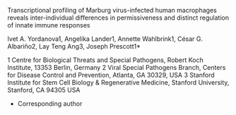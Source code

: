 Transcriptional profiling of Marburg virus-infected human macrophages reveals inter-individual differences in permissiveness and distinct regulation of innate immune responses 

Ivet A. Yordanova1, Angelika Lander1, Annette Wahlbrink1, César G. Albariño2, Lay Teng Ang3, Joseph Prescott1*

1 Centre for Biological Threats and Special Pathogens, Robert Koch Institute, 13353 Berlin, Germany
2 Viral Special Pathogens Branch, Centers for Disease Control and Prevention, Atlanta, GA 30329, USA
3 Stanford Institute for Stem Cell Biology & Regenerative Medicine, Stanford University, Stanford, CA 94305 USA
* Corresponding author
